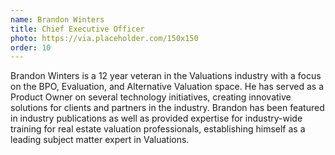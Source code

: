 ```yaml
---
name: Brandon Winters
title: Chief Executive Officer
photo: https://via.placeholder.com/150x150
order: 10
---
```


Brandon Winters is a 12 year veteran in the Valuations industry with a focus on the BPO, Evaluation, and Alternative Valuation space. He has served as a Product Owner on several technology initiatives, creating innovative solutions for clients and partners in the industry.  Brandon has been featured in industry publications as well as provided expertise for industry-wide training for real estate valuation professionals, establishing himself as a leading subject matter expert in Valuations.

